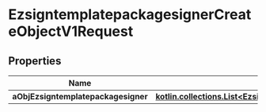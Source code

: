 
# EzsigntemplatepackagesignerCreateObjectV1Request

## Properties
Name | Type | Description | Notes
------------ | ------------- | ------------- | -------------
**aObjEzsigntemplatepackagesigner** | [**kotlin.collections.List&lt;EzsigntemplatepackagesignerRequestCompound&gt;**](EzsigntemplatepackagesignerRequestCompound.md) |  | 




